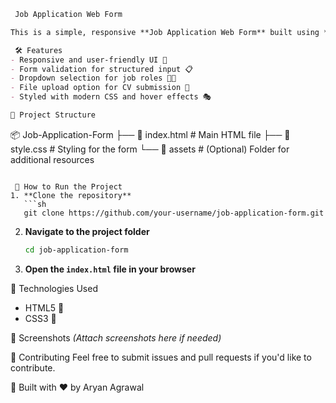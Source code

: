 ```markdown
 Job Application Web Form

This is a simple, responsive **Job Application Web Form** built using **HTML** and **CSS**. It allows users to submit their job applications, including personal details, job role selection, and CV upload.

 🛠 Features
- Responsive and user-friendly UI 🎨
- Form validation for structured input 📋
- Dropdown selection for job roles 👨‍💻
- File upload option for CV submission 📄
- Styled with modern CSS and hover effects 🎭

📂 Project Structure
```
📦 Job-Application-Form
├── 📄 index.html  # Main HTML file
├── 🎨 style.css   # Styling for the form
└── 📁 assets      # (Optional) Folder for additional resources
```

 🚀 How to Run the Project
1. **Clone the repository**
   ```sh
   git clone https://github.com/your-username/job-application-form.git
   ```
2. **Navigate to the project folder**
   ```sh
   cd job-application-form
   ```
3. **Open the `index.html` file in your browser**

 🎯 Technologies Used
- HTML5 📑
- CSS3 🎨

 📸 Screenshots
*(Attach screenshots here if needed)*

 🙌 Contributing
Feel free to submit issues and pull requests if you'd like to contribute.  

🚀 Built with ❤️ by Aryan Agrawal
```

